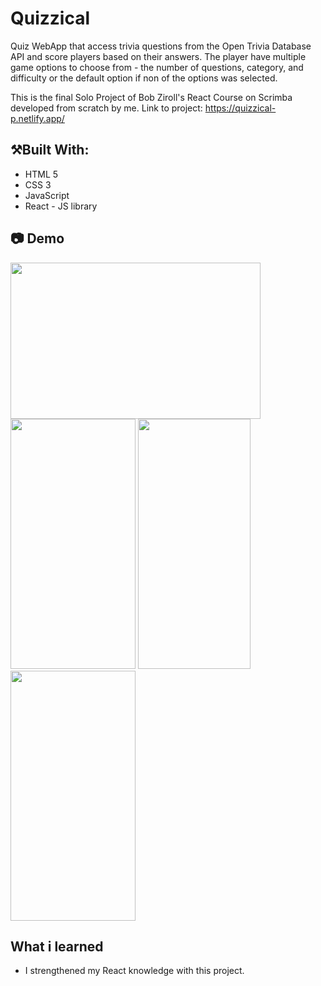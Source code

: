# Quizzical

Quiz WebApp that access trivia questions from the Open Trivia Database API and score players based on their answers. The player have multiple game options to choose from - the number of questions, category, and difficulty or the default option if non of the options was selected.

This is the final Solo Project of Bob Ziroll's React Course on Scrimba developed from scratch by me.
Link to project: https://quizzical-p.netlify.app/

## ⚒️Built With:

* HTML 5
* CSS 3<br>
* JavaScript<br>
* React - JS library

## 📷 Demo

<div>
  <img src="https://user-images.githubusercontent.com/107365512/199672980-b5a65e0e-04cd-4886-b5d4-a5071a5ab2c2.gif" width="400" height="250">
  <img src="https://user-images.githubusercontent.com/107365512/199673078-d30c6194-2c35-498f-84d3-5fe57413bd20.png" width="200" height="400">
  <img src="https://user-images.githubusercontent.com/107365512/199673064-8cdd1a29-d894-42d1-80d2-f350d4c86ab1.png" width="180" height="400">
  <img src="https://user-images.githubusercontent.com/107365512/199673070-818e9175-2b60-4fd2-b000-99f50bcab684.png" width="200" height="400">
</div>

## What i learned

* I strengthened my React knowledge with this project.
